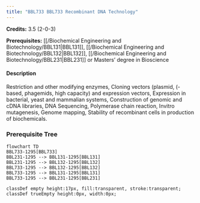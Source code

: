```yaml
---
title: "BBL733 BBL733 Recombinant DNA Technology"
---
```

**Credits:** 3.5 (2-0-3)

**Prerequisites:** [[/Biochemical Engineering and Biotechnology/BBL131|BBL131]], [[/Biochemical Engineering and Biotechnology/BBL132|BBL132]], [[/Biochemical Engineering and Biotechnology/BBL231|BBL231]] or Masters’ degree in Bioscience

#### Description
Restriction and other modifying enzymes, Cloning vectors (plasmid, (-based, phagemids, high capacity) and expression vectors, Expression in bacterial, yeast and mammalian systems, Construction of genomic and cDNA libraries, DNA Sequencing, Polymerase chain reaction, Invitro mutagenesis, Genome mapping, Stability of recombinant cells in production of biochemicals.

### Prerequisite Tree

```mermaid
flowchart TD
BBL733-1295[BBL733]
BBL231-1295 --> BBL131-1295[BBL131]
BBL231-1295 --> BBL132-1295[BBL132]
BBL733-1295 --> BBL132-1295[BBL132]
BBL733-1295 --> BBL131-1295[BBL131]
BBL733-1295 --> BBL231-1295[BBL231]

classDef empty height:17px, fill:transparent, stroke:transparent;
classDef trueEmpty height:0px, width:0px;
```